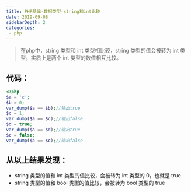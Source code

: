 ```yaml
---
title: PHP基础-数据类型-string和int比较
date: 2019-09-08
sidebarDepth: 2
categories:
 - php
---
```


> 在php中，string 类型和 int 类型相比较，string 类型的值会被转为 int 类型，实质上是两个 int 类型的数值相互比较。

## 代码：

```php
<?php
$a = 'c';
$b = 0;
var_dump($a == $b);//输出true
$c = 1;
var_dump($a == $c);//输出false
$d = true;
var_dump($a == $d);//输出true
$c = false;
var_dump($a == $c);//输出false
```



## 从以上结果发现：

- string 类型的值和 int 类型的值比较，会被转为 int 类型的 0，也就是 true
- string 类型的值和 bool 类型的值比较，会被转为 bool 类型的 true 